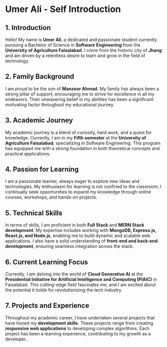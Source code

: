 # Umer Ali - Self Introduction

## 1. Introduction

Hello! My name is **Umer Ali**, a dedicated and passionate student currently pursuing a Bachelor of Science in **Software Engineering** from the **University of Agriculture Faisalabad**. I come from the historic city of **Jhang** and am driven by a relentless desire to learn and grow in the field of technology.

## 2. Family Background

I am proud to be the son of **Manzoor Ahmad**. My family has always been a strong pillar of support, encouraging me to strive for excellence in all my endeavors. Their unwavering belief in my abilities has been a significant motivating factor throughout my educational journey.

## 3. Academic Journey

My academic journey is a blend of curiosity, hard work, and a quest for knowledge. Currently, I am in my **Fifth semester** at the **University of Agriculture Faisalabad**, specializing in Software Engineering. This program has equipped me with a strong foundation in both theoretical concepts and practical applications.

## 4. Passion for Learning

I am a passionate learner, always eager to explore new ideas and technologies. My enthusiasm for learning is not confined to the classroom; I continually seek opportunities to expand my knowledge through online courses, workshops, and hands-on projects.

## 5. Technical Skills

In terms of skills, I am proficient in both **Full Stack** and **MERN Stack development**. My expertise includes working with **MongoDB, Express.js, React.js, and Node.js**, enabling me to build dynamic and scalable web applications. I also have a solid understanding of **front-end and back-end development**, ensuring seamless integration across the stack.

## 6. Current Learning Focus

Currently, I am delving into the world of **Cloud Generative AI** at the **Presidential Initiative for Artificial Intelligence and Computing (PIAIC)** in Faisalabad. This cutting-edge field fascinates me, and I am excited about the potential it holds for revolutionizing the tech industry.

## 7. Projects and Experience

Throughout my academic career, I have undertaken several projects that have honed my **development skills**. These projects range from creating **responsive web applications** to developing complex algorithms. Each project has been a learning experience, contributing to my growth as a developer..
